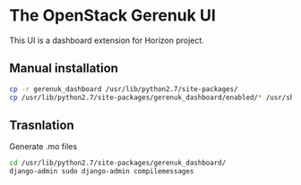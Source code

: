 # The OpenStack Gerenuk UI

This UI is a dashboard extension for Horizon project.


## Manual installation

```bash
cp -r gerenuk_dashboard /usr/lib/python2.7/site-packages/
cp /usr/lib/python2.7/site-packages/gerenuk_dashboard/enabled/* /usr/share/openstack-dashboard/openstack_dashboard/local/enabled/
```

## Trasnlation
Generate .mo files 
```bash
cd /usr/lib/python2.7/site-packages/gerenuk_dashboard/
django-admin sudo django-admin compilemessages 
```

